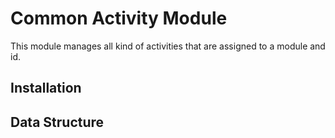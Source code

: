 # Common Activity Module

This module manages all kind of activities that are assigned to a module and id.

## Installation



## Data Structure
